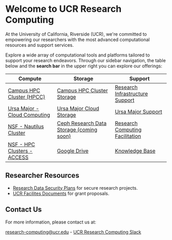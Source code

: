 
# Welcome to UCR Research Computing

At the University of California, Riverside (UCR), we're committed to empowering our researchers with the most advanced computational resources and support services.

Explore a wide array of computational tools and platforms tailored to support your research endeavors. Through our sidebar navigation, the table below and the **search bar** in the upper right you can explore our offerings: 


| Compute                                          | Storage                                  | Support                                                 |
|--------------------------------------------------|------------------------------------------|---------------------------------------------------------|
| [Campus HPC Cluster (HPCC)](./pages/HPCC.md)        | [Campus HPC Cluster Storage](./pages/hpcc_gpfs.md)        | [Research Infrastructure Support](./pages/research_infrastructure_support.md) |
| [Ursa Major - Cloud Computing](./pages/ursa_major.md) | [Ursa Major Cloud Storage](./pages/ursa_major_data.md) | [Ursa Major Support](./pages/ursa_major.md)             |
| [NSF - Nautilus Cluster](./pages/Nautilus.md)      | [Ceph Research Data Storage (coming soon)](./pages/ceph_secure_research_storage.md) | [Research Computing Facilitation](./pages/research_facilitation.md) |
| [NSF - HPC Clusters - ACCESS](./pages/nsf_access.md)  | [Google Drive](./pages/Google_Drive.md)  | [Knowledge Base](./Knowledge_Base/README.md)  |

## Researcher Resources

* [Research Data Security Plans](./pages/research_security.md) for secure research projects.
* [UCR Facilites Documents](./pages/on-prem-facilities.md) for grant proposals.



## Contact Us

For more information, please contact us at:

[research-computing@ucr.edu](./pages/mailto:research-computing@ucr.edu) - [UCR Research Computing Slack](./pages/https://ucr-research-compute.slack.com/)


